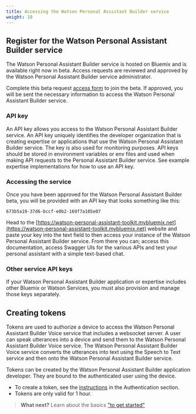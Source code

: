 ```yaml
---
title: Accessing the Watson Personal Assistant Builder service
weight: 10
---
```

## Register for the Watson Personal Assistant Builder service
The Watson Personal Assistant Builder service is hosted on Bluemix and is available right now in beta.  Access requests are reviewed and approved by the Watson Personal Assistant Builder service administrator.   

Complete this beta request [access form]({{site.baseurl}}/broken_link) to join the beta.  If approved, you will be sent the necessary information to access the Watson Personal Assistant Builder service. 

### API key
An API key allows you access to the Watson Personal Assistant Builder service.  An API key uniquely identifies the developer organization that is creating expertise or applications that use the Watson Personal Assistant Builder service.  The key is also used for monitoring purposes. API keys should be stored in environment variables or env files and used when making API requests to the Personal Assistant Builder service.  See example expertise implementations for how to use an API key.

### Accessing the service
Once you have been approved for the Watson Personal Assistant Builder beta, you will be provided with an API key that looks something like this:

`673b5a19-37d6-bccf-e0b2-169f7a105e07`

Head to the [https://watson-personal-assistant-toolkit.mybluemix.net](https://watson-personal-assistant-toolkit.mybluemix.net) website and paste your key into the text field to then access your instance of the Watson Personal Assistant Builder service. From there you can; access this documentation, access Swagger UIs for the various APIs and test your personal assistant with a simple text-based chat.

### Other service API keys
If your Watson Personal Assistant Builder application or expertise includes other Bluemix or Watson Services, you must also provision and manage those keys separately.   

## Creating tokens
Tokens are used to authorize a device to access the Watson Personal Assistant Builder Voice service that includes a websocket server.  A user can speak utterances into a device and send them to the Watson Personal Assistant Builder Voice service.  The Watson Personal Assistant Builder Voice service converts the utterances into text using the Speech to Text service and then onto the Watson Personal Assistant Builder service.

Tokens can be created by the Watson Personal Assistant Builder application developer.  They are bound to the authenticated user using the device. 

- To create a token, see the [instructions]({{site.baseurl}}/broken_link) in the Authentication section.
- Tokens are only valid for 1 hour. 

>**What next?**  Learn about the basics ["to get started"]({{site.baseurl}}/get-started/get-started/)
